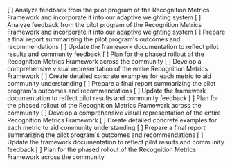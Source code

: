 [ ] Analyze feedback from the pilot program of the Recognition Metrics Framework and incorporate it into our adaptive weighting system
[ ] Analyze feedback from the pilot program of the Recognition Metrics Framework and incorporate it into our adaptive weighting system
[ ] Prepare a final report summarizing the pilot program's outcomes and recommendations
[ ] Update the framework documentation to reflect pilot results and community feedback
[ ] Plan for the phased rollout of the Recognition Metrics Framework across the community
[ ] Develop a comprehensive visual representation of the entire Recognition Metrics Framework
[ ] Create detailed concrete examples for each metric to aid community understanding
[ ] Prepare a final report summarizing the pilot program's outcomes and recommendations
[ ] Update the framework documentation to reflect pilot results and community feedback
[ ] Plan for the phased rollout of the Recognition Metrics Framework across the community
[ ] Develop a comprehensive visual representation of the entire Recognition Metrics Framework
[ ] Create detailed concrete examples for each metric to aid community understanding
[ ] Prepare a final report summarizing the pilot program's outcomes and recommendations
[ ] Update the framework documentation to reflect pilot results and community feedback
[ ] Plan for the phased rollout of the Recognition Metrics Framework across the community